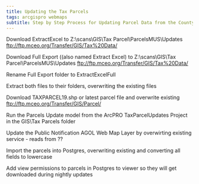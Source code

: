 ```yaml
---
title: Updating the Tax Parcels
tags: arcgispro webmaps
subtitle: Step by Step Process for Updating Parcel Data from the County GIS
---
```

Download ExtractExcel to Z:\scans\GIS\Tax Parcel\ParcelsMUS\Updates
ftp://ftp.mceo.org/Transfer/GIS/Tax%20Data/

Download Full Export ((also named Extract Excel) to Z:\scans\GIS\Tax Parcel\ParcelsMUS\Updates
ftp://ftp.mceo.org/Transfer/GIS/Tax%20Data/

Rename Full Export folder to ExtractExcelFull

Extract both files to their folders, overwriting the existing files

Download TAXPARCEL19.shp or latest parcel file and overwrite existing
ftp://ftp.mceo.org/Transfer/GIS/Parcel/

Run the Parcels Update model from the ArcPRO TaxParcelUpdates Project in the GIS\Tax Parcels folder

Update the Public Notification AGOL Web Map Layer by overwirting existing service - reads from ??

Import the parcels into Postgres, overwriting existing and converting all fields to lowercase

Add view permissions to parcels in Postgres to viewer so they will get downloaded during nightly updates
